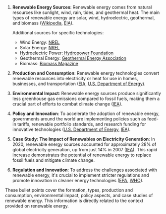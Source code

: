 1. **Renewable Energy Sources**: Renewable energy comes from natural resources like sunlight, wind, rain, tides, and geothermal heat. The main types of renewable energy are solar, wind, hydroelectric, geothermal, and biomass ([Wikipedia](https://en.wikipedia.org/wiki/Renewable_energy), [EIA](https://www.eia.gov/energyexplained/renewable-sources/)).

     Additional sources for specific technologies:
     - Wind Energy: [NREL](https://www.nrel.gov/wind)
     - Solar Energy: [NREL](https://www.nrel.gov/solar)
     - Hydroelectric Power: [Hydropower Foundation](https://www.hydro.org/)
     - Geothermal Energy: [Geothermal Energy Association](https://www.geothermalenergy.org/)
     - Biomass: [Biomass Magazine](https://www.biomassmagazine.com/)

  2. **Production and Consumption**: Renewable energy technologies convert renewable resources into electricity or heat for use in homes, businesses, and transportation ([EIA](https://www.eia.gov/energyexplained/renewable-sources/), [U.S. Department of Energy](https://www.energy.gov/eere/renewable-energy-pillar)).

  3. **Environmental Impact**: Renewable energy sources produce significantly less greenhouse gas emissions compared to fossil fuels, making them a crucial part of efforts to combat climate change ([IEA](https://www.iea.org/data-and-statistics/charts/share-of-global-electricity-production-by-source)).

  4. **Policy and Innovation**: To accelerate the adoption of renewable energy, governments around the world are implementing policies such as feed-in tariffs, renewable portfolio standards, and research funding for innovative technologies ([U.S. Department of Energy](https://www.energy.gov/eere/renewable-energy-pillar), [IEA](https://www.iea.org/policy-and-analysis)).

  5. **Case Study: The Impact of Renewables on Electricity Generation**: In 2020, renewable energy sources accounted for approximately 28% of global electricity generation, up from just 14% in 2007 ([IEA](https://www.iea.org/data-and-statistics/charts/share-of-global-electricity-production-by-source)). This rapid increase demonstrates the potential of renewable energy to replace fossil fuels and mitigate climate change.

  6. **Regulation and Innovation**: To address the challenges associated with renewable energy, it's crucial to implement stricter regulations and promote innovation in cleaner energy technologies ([EPA](https://www.epa.gov/p2), [WHO](https://www.who.int/health-topics/air-pollution)).

These bullet points cover the formation, types, production and consumption, environmental impact, policy aspects, and case studies of renewable energy. This information is directly related to the context provided on renewable energy.